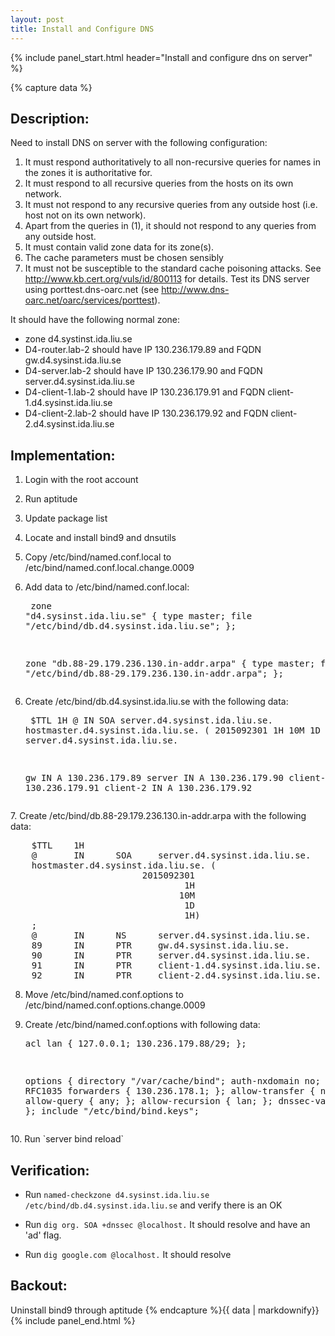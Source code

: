 ```yaml
---
layout: post
title: Install and Configure DNS
---
```


{% include panel_start.html header="Install and configure dns on server" %}

{% capture data %}
## Description:
Need to install DNS on server with the following configuration:

1. It must respond authoritatively to all non-recursive queries for names in the zones it is authoritative for.
2. It must respond to all recursive queries from the hosts on its own network.
3. It must not respond to any recursive queries from any outside host (i.e.  host not on its own network).
4. Apart from the queries in (1), it should not respond to any queries from any outside host.
5. It must contain valid zone data for its zone(s).
6. The cache parameters must be chosen sensibly
7. It must not be susceptible to the standard cache poisoning attacks. See http://www.kb.cert.org/vuls/id/800113 for details. Test its DNS server using porttest.dns-oarc.net (see http://www.dns-oarc.net/oarc/services/porttest).

It should have the following normal zone:

- zone d4.systinst.ida.liu.se
- D4-router.lab-2 should have IP 130.236.179.89 and FQDN gw.d4.sysinst.ida.liu.se
- D4-server.lab-2 should have IP 130.236.179.90 and FQDN server.d4.sysinst.ida.liu.se
- D4-client-1.lab-2 should have IP 130.236.179.91 and FQDN client-1.d4.sysinst.ida.liu.se
- D4-client-2.lab-2 should have IP 130.236.179.92 and FQDN client-2.d4.sysinst.ida.liu.se


## Implementation:
1. Login with the root account
2. Run aptitude
3. Update package list
4. Locate and install bind9 and dnsutils

5. Copy /etc/bind/named.conf.local to /etc/bind/named.conf.local.change.0009
6. Add data to /etc/bind/named.conf.local: <pre>
    zone "d4.sysinst.ida.liu.se" {
      type master;
      file "/etc/bind/db.d4.sysinst.ida.liu.se";
    };

    zone "db.88-29.179.236.130.in-addr.arpa" {
      type master;
      file "/etc/bind/db.88-29.179.236.130.in-addr.arpa";
    };
</pre>

6. Create /etc/bind/db.d4.sysinst.ida.liu.se with the following data: <pre>
    $TTL    1H
    @        IN      SOA     server.d4.sysinst.ida.liu.se.
    hostmaster.d4.sysinst.ida.liu.se. (
                         2015092301
                                 1H
                                10M
                                 1D
                                 1H )
    ;
    @        IN      NS      server.d4.sysinst.ida.liu.se.

    gw       IN      A       130.236.179.89
    server   IN      A       130.236.179.90
    client-1 IN      A       130.236.179.91
    client-2 IN      A       130.236.179.92
</pre>
7. Create /etc/bind/db.88-29.179.236.130.in-addr.arpa with the following data: <pre>
    $TTL    1H
    @       IN      SOA     server.d4.sysinst.ida.liu.se.
    hostmaster.d4.sysinst.ida.liu.se. (
                         2015092301
                                 1H
                                10M
                                 1D
                                 1H)
    ;
    @       IN      NS      server.d4.sysinst.ida.liu.se.
    89      IN      PTR     gw.d4.sysinst.ida.liu.se.
    90      IN      PTR     server.d4.sysinst.ida.liu.se.
    91      IN      PTR     client-1.d4.sysinst.ida.liu.se.
    92      IN      PTR     client-2.d4.sysinst.ida.liu.se.
</pre>

8. Move /etc/bind/named.conf.options to /etc/bind/named.conf.options.change.0009
9. Create /etc/bind/named.conf.options with following data: <pre>
    acl lan { 127.0.0.1; 130.236.179.88/29; };

    options {
      directory "/var/cache/bind";
      auth-nxdomain no;    # conform to RFC1035
      forwarders { 130.236.178.1; };
      allow-transfer { none; };
      allow-query { any; };
      allow-recursion { lan; };
      dnssec-validation yes;
    };
    include "/etc/bind/bind.keys";
</pre>
10. Run `server bind reload`

## Verification:
- Run `named-checkzone d4.sysinst.ida.liu.se /etc/bind/db.d4.sysinst.ida.liu.se` and verify there is an OK

- Run `dig org. SOA +dnssec @localhost.` It should resolve and have an 'ad' flag.
- Run `dig google.com @localhost.` It should resolve

## Backout:
  Uninstall bind9 through aptitude
{% endcapture %}{{ data | markdownify}}
{% include panel_end.html %}
